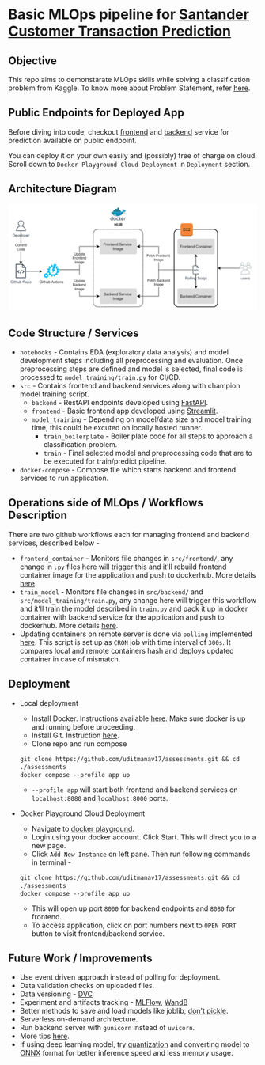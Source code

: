 # Basic MLOps pipeline for [Santander Customer Transaction Prediction](https://www.kaggle.com/c/santander-customer-transaction-prediction/overview)


## Objective
This repo aims to demonstarate MLOps skills while solving a classification problem from Kaggle. To know more about Problem Statement, refer [here](https://www.kaggle.com/c/santander-customer-transaction-prediction/overview).


## Public Endpoints for Deployed App
Before diving into code, checkout [frontend](http://3.7.49.154:8080/) and [backend](http://3.7.49.154:8000/) service for prediction available on public endpoint.

<!-- Now, depending on how much time it had been since last changes in this repo, the above endpoints may not be available.  -->
You can deploy it on your own easily and (possibly) free of charge on cloud. Scroll down to `Docker Playground Cloud Deployment` in `Deployment` section.


## Architecture Diagram
![System Diagram](images/mlops-updated.png)


## Code Structure / Services
- `notebooks` - Contains EDA (exploratory data analysis) and model development steps including all preprocessing and evaluation. Once preprocessing steps are defined and model is selected, final code is processed to `model_training/train.py` for CI/CD.
- `src` - Contains frontend and backend services along with champion model training script.
    - `backend` - RestAPI endpoints developed using [FastAPI](https://fastapi.tiangolo.com/).
    - `frontend` - Basic frontend app developed using [Streamlit](https://streamlit.io/).
    - `model_training` - Depending on model/data size and model training time, this could be excuted on locally hosted runner.
        - `train_boilerplate` - Boiler plate code for all steps to approach a classification problem.
        - `train` - Final selected model and preprocessing code that are to be executed for train/predict pipeline.
- `docker-compose` - Compose file which starts backend and frontend services to run application.


## Operations side of MLOps / Workflows Description
There are two github workflows each for managing frontend and backend services, described below -
- `frontend_container` - Monitors file changes in `src/frontend/`, any change in `.py` files here will trigger this and it'll rebuild frontend container image for the application and push to dockerhub. More details [here](https://github.com/uditmanav17/assessments/blob/main/.github/workflows/frontend_container.yml).
- `train_model` - Monitors file changes in `src/backend/` and `src/model_training/train.py`, any change here will trigger this workflow and it'll train the model described in `train.py` and pack it up in docker container with backend service for the application and push to dockerhub. More details [here](https://github.com/uditmanav17/assessments/blob/main/.github/workflows/train_model.yml).
- Updating containers on remote server is done via `polling` implemented [here](https://github.com/uditmanav17/assessments/blob/main/check_docker_hashes.py). This script is set up as `CRON` job with time interval of `300s`. It compares local and remote containers hash and deploys updated container in case of mismatch.


## Deployment
- Local deployment
    - Install Docker. Instructions available [here](https://docs.docker.com/engine/install/). Make sure docker is up and running before proceeding.
    - Install Git. Instruction [here](https://git-scm.com/book/en/v2/Getting-Started-Installing-Git).
    - Clone repo and run compose
    ```
    git clone https://github.com/uditmanav17/assessments.git && cd ./assessments
    docker compose --profile app up
    ```
    - `--profile app` will start both frontend and backend services on `localhost:8080` and `localhost:8000` ports.

- Docker Playground Cloud Deployment
    - Navigate to [docker playground](https://labs.play-with-docker.com/).
    - Login using your docker account. Click Start. This will direct you to a new page.
    - Click `Add New Instance` on left pane. Then run following commands in terminal -
    ```
    git clone https://github.com/uditmanav17/assessments.git && cd ./assessments
    docker compose --profile app up
    ```
    - This will open up port `8000` for backend endpoints and `8080` for frontend.
    - To access application, click on port numbers next to `OPEN PORT` button to visit frontend/backend service.


## Future Work / Improvements
- Use event driven approach instead of polling for deployment.
- Data validation checks on uploaded files.
- Data versioning - [DVC](https://dvc.org/)
- Experiment and artifacts tracking - [MLFlow](https://mlflow.org/), [WandB](https://wandb.ai/site)
- Better methods to save and load models like joblib, [don't pickle](https://news.ycombinator.com/item?id=32431036).
- Serverless on-demand architecture.
- Run backend server with `gunicorn` instead of `uvicorn`.
- More tips [here](https://www.ravirajag.dev/blog).
- If using deep learning model, try [quantization](https://deci.ai/quantization-and-quantization-aware-training/) and converting model to [ONNX](https://onnx.ai/) format for better inference speed and less memory usage.
